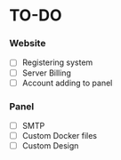 
# TO-DO

### Website
- [ ] Registering system
- [ ] Server Billing
- [ ] Account adding to panel

### Panel
- [ ] SMTP
- [ ] Custom Docker files
- [ ] Custom Design

